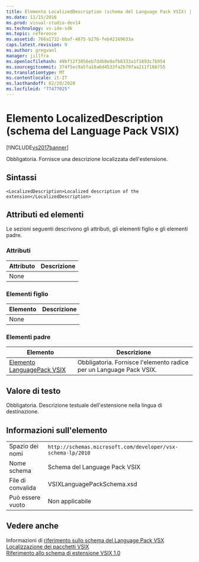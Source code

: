 ```yaml
---
title: Elemento LocalizedDescription (schema del Language Pack VSIX) | Microsoft Docs
ms.date: 11/15/2016
ms.prod: visual-studio-dev14
ms.technology: vs-ide-sdk
ms.topic: reference
ms.assetid: 766a1732-bbaf-4875-b276-feb42169633a
caps.latest.revision: 9
ms.author: gregvanl
manager: jillfra
ms.openlocfilehash: 49bf12f3056eb7ddb0e0afb8333a1f1893c7b954
ms.sourcegitcommit: 374f5ec9a5fa18a6d4533fa2b797aa211f186755
ms.translationtype: MT
ms.contentlocale: it-IT
ms.lasthandoff: 02/20/2020
ms.locfileid: "77477025"
---
```

# <a name="localizeddescription-element-vsix-language-pack-schema"></a>Elemento LocalizedDescription (schema del Language Pack VSIX)
[!INCLUDE[vs2017banner](../includes/vs2017banner.md)]

Obbligatoria. Fornisce una descrizione localizzata dell'estensione.  
  
## <a name="syntax"></a>Sintassi  
  
```  
<LocalizedDescription>Localized description of the extension</LocalizedDescription>  
```  
  
## <a name="attributes-and-elements"></a>Attributi ed elementi  
 Le sezioni seguenti descrivono gli attributi, gli elementi figlio e gli elementi padre.  
  
### <a name="attributes"></a>Attributi  
  
|Attributo|Descrizione|  
|---------------|-----------------|  
|None||  
  
### <a name="child-elements"></a>Elementi figlio  
  
|Elemento|Descrizione|  
|-------------|-----------------|  
|None||  
  
### <a name="parent-elements"></a>Elementi padre  
  
|Elemento|Descrizione|  
|-------------|-----------------|  
|[Elemento LanguagePack VSIX](../extensibility/vsixlanguagepack-element-vsix-language-pack-schema.md)|Obbligatoria. Fornisce l'elemento radice per un Language Pack VSIX.|  
  
## <a name="text-value"></a>Valore di testo  
 Obbligatoria. Descrizione testuale dell'estensione nella lingua di destinazione.  
  
## <a name="element-information"></a>Informazioni sull'elemento  
  
|                 |                                                           |
|-----------------|-----------------------------------------------------------|
|    Spazio dei nomi    | `http://schemas.microsoft.com/developer/vsx-schema-lp/2010` |
|   Nome schema   |                 Schema del Language Pack VSIX                 |
| File di convalida |                VSIXLanguagePackSchema.xsd                 |
|  Può essere vuoto   |                      Non applicabile                       |
  
## <a name="see-also"></a>Vedere anche  
 Informazioni di [riferimento sullo schema del Language Pack VSX](../extensibility/vsx-language-pack-schema-reference.md)   
 [Localizzazione dei pacchetti VSIX](../extensibility/localizing-vsix-packages.md)   
 [Riferimento allo schema di estensione VSIX 1,0](/previous-versions/dd393700(v=vs.110))
